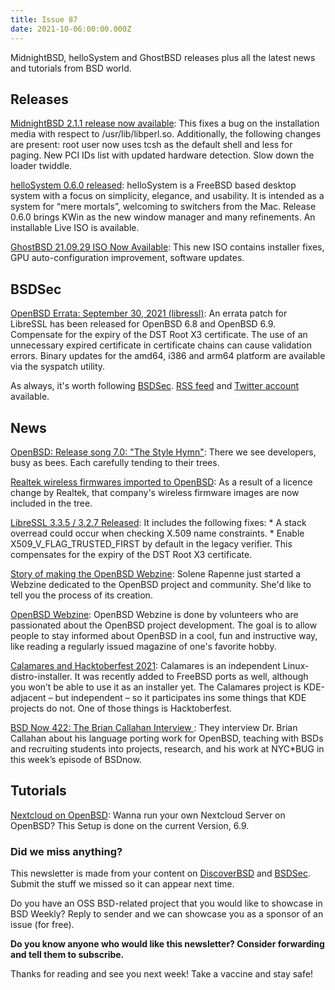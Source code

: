 ```yaml
---
title: Issue 87
date: 2021-10-06:00:00.000Z
---
```


MidnightBSD, helloSystem and GhostBSD releases plus all the latest news and tutorials from BSD world.

<!-- more -->

## Releases

[MidnightBSD 2.1.1 release now available](https://bsdsec.net/articles/midnightbsd-security-midnightbsd-2-1-1-release-now-available?utm_source=bsdweekly): This fixes a bug on the installation media with respect to /usr/lib/libperl.so. Additionally, the following changes are present: root user now uses tcsh as the default shell and less for paging. New PCI IDs list with updated hardware detection. Slow down the loader twiddle.

[helloSystem 0.6.0 released](https://github.com/helloSystem/ISO/releases/tag/r0.6.0?utm_source=bsdweekly): helloSystem is a FreeBSD based desktop system with a focus on simplicity, elegance, and usability. It is intended as a system for “mere mortals”, welcoming to switchers from the Mac. Release 0.6.0 brings KWin as the new window manager and many refinements. An installable Live ISO is available.

[GhostBSD 21.09.29 ISO Now Available](https://ghostbsd.org/ghostbsd_21.09.29_iso_now_available?utm_source=bsdweekly): This new ISO contains installer fixes, GPU auto-configuration improvement, software updates.
## BSDSec

[OpenBSD Errata: September 30, 2021 (libressl)](https://bsdsec.net/articles/openbsd-errata-september-30-2021-libressl?utm_source=bsdweekly): An errata patch for LibreSSL has been released for OpenBSD 6.8 and OpenBSD 6.9. Compensate for the expiry of the DST Root X3 certificate. The use of an unnecessary expired certificate in certificate chains can cause validation errors. Binary updates for the amd64, i386 and arm64 platform are available via the syspatch utility.

As always, it's worth following [BSDSec](https://bsdsec.net). [RSS feed](https://bsdsec.net/articles.atom) and [Twitter account](https://twitter.com/bsdsec) available.
## News

[OpenBSD: Release song 7.0: "The Style Hymn"](https://www.openbsd.org/lyrics.html#70?utm_source=bsdweekly): There we see developers, busy as bees. Each carefully tending to their trees.

[Realtek wireless firmwares imported to OpenBSD](https://undeadly.org/cgi?action=article;sid=20211004070841&utm_source=bsdweekly): As a result of a licence change by Realtek, that company's wireless firmware images are now included in the tree.

[LibreSSL 3.3.5 / 3.2.7 Released](https://bsdsec.net/articles/libressl-3-3-5-3-2-7-released?utm_source=bsdweekly): It includes the following fixes: * A stack overread could occur when checking X.509 name constraints. * Enable X509_V_FLAG_TRUSTED_FIRST by default in the legacy verifier. This compensates for the expiry of the DST Root X3 certificate.

[ Story of making the OpenBSD Webzine](https://dataswamp.org/~solene/2021-10-01-webzine-development.html?utm_source=bsdweekly): Solene Rapenne just started a Webzine dedicated to the OpenBSD project and community. She'd like to tell you the process of its creation.

[OpenBSD Webzine](https://webzine.puffy.cafe/?utm_source=bsdweekly): OpenBSD Webzine is done by volunteers who are passionated about the OpenBSD project development. The goal is to allow people to stay informed about OpenBSD in a cool, fun and instructive way, like reading a regularly issued magazine of one's favorite hobby.

[Calamares and Hacktoberfest 2021](https://euroquis.nl//calamares/2021/09/30/calamares-hacktoberfest.html?utm_source=bsdweekly): Calamares is an independent Linux-distro-installer. It was recently added to FreeBSD ports as well, although you won’t be able to use it as an installer yet. The Calamares project is KDE-adjacent – but independent – so it participates ins some things that KDE projects do not. One of those things is Hacktoberfest.

[BSD Now 422: The Brian Callahan Interview ](https://www.bsdnow.tv/422?utm_source=bsdweekly): They interview Dr. Brian Callahan about his language porting work for OpenBSD, teaching with BSDs and recruiting students into projects, research, and his work at NYC*BUG in this week’s episode of BSDnow.

## Tutorials

[Nextcloud on OpenBSD](https://blog.stoege.net/posts/nextcloud/?utm_source=bsdweekly): Wanna run your own Nextcloud Server on OpenBSD? This Setup is done on the current Version, 6.9.

### Did we miss anything?

This newsletter is made from your content on [DiscoverBSD](https://discoverbsd.com) and [BSDSec](https://bsdsec.net). Submit the stuff we missed so it can appear next time.

Do you have an OSS BSD-related project that you would like to showcase in BSD Weekly? Reply to sender and we can showcase you as a sponsor of an issue (for free).

**Do you know anyone who would like this newsletter? Consider forwarding and tell them to subscribe.**

Thanks for reading and see you next week! Take a vaccine and stay safe!
